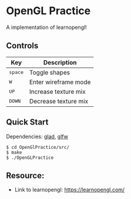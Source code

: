 # OpenGL Practice
A implementation of learnopengl!

## Controls
| Key                 | Description            |
| ------------------- | ---------------------- |
| <kbd>space</kbd>    | Toggle shapes          |
| <kbd>W</kbd>        | Enter wireframe mode   |
| <kbd>UP</kbd>       | Increase texture mix   |
| <kbd>DOWN</kbd>     | Decrease texture mix   |

## Quick Start

Dependencies: [glad], [glfw]
```console
$ cd OpenGlPractice/src/
$ make
$ ./OpenGLPractice
```

## Resource:
- Link to learnopengl: https://learnopengl.com/

[learnopgl]: https://learnopengl.com/
[glad]: https://glad.dav1d.de/
[glfw]: https://www.glfw.org/
